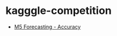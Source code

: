 # kagggle-competition

* [M5 Forecasting - Accuracy](https://www.kaggle.com/c/m5-forecasting-accuracy/)
